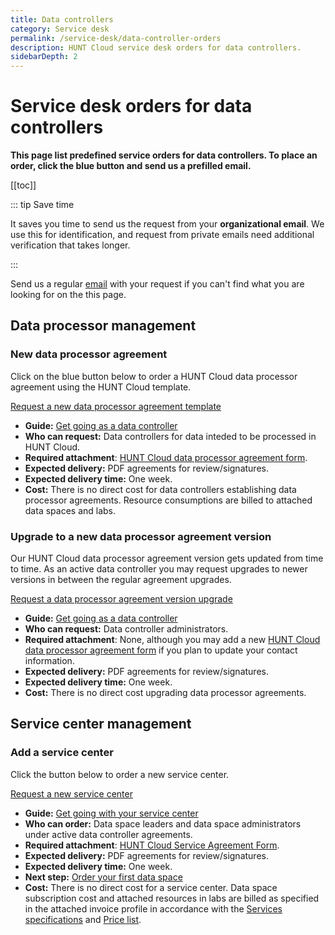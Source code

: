 ```yaml
---
title: Data controllers
category: Service desk
permalink: /service-desk/data-controller-orders
description: HUNT Cloud service desk orders for data controllers.
sidebarDepth: 2
---
```


# Service desk orders for data controllers

**This page list predefined service orders for data controllers. To place an order, click the blue button and send us a prefilled email.**

[[toc]]

::: tip Save time

It saves you time to send us the request from your **organizational email**. We use this for identification, and request from private emails need additional verification that takes longer.

:::

Send us a regular [email](/contact) with your request if you can't find what you are looking for on the this page.


## Data processor management

### New data processor agreement

Click on the blue button below to order a HUNT Cloud data processor agreement using the HUNT Cloud template.

<div class="home" style="padding: 0px;"><div class="hero">
<p class="action">
  <a href="mailto:cloud.support+hunt-cloud-request@hunt.ntnu.no?subject=Data%20processor%20agreement%20request%20-%20%7BOrganization%7D&body=Hi%20HUNT%20Cloud%20team%2C%0A%0AI%20would%20like%20to%20request%20a%20data%20processor%20agreement%20template%20for%20review.%0A%0AI%20have%20attached%20the%20data%20processor%20agreement%20for%20to%20this%20email.%20%0A%0AI%20am%20looking%20forward%20to%20get%20the%20data%20processor%20agreement%20template%20on%20email%2C%20and%20to%20continue%20our%20dialogue%20on%20screen.%0A%0ABest%2C" class="nav-link external action-button">
    Request a new data processor agreement template
  </a>
</p></div></div>

* **Guide:** [Get going as a data controller](/coordination/get-going/data-controller/)
* **Who can request:** Data controllers for data inteded to be processed in HUNT Cloud.
* **Required attachment**: [HUNT Cloud data processor agreement form](/coordination/get-going/data-controller/#_6-forward-required-processor-agreement-information-to-hunt-cloud).
* **Expected delivery:** PDF agreements for review/signatures.
* **Expected delivery time:** One week.
* **Cost:** There is no direct cost for data controllers establishing data processor agreements. Resource consumptions are billed to attached data spaces and labs.


### Upgrade to a new data processor agreement version

Our HUNT Cloud data processor agreement version gets updated from time to time. As an active data controller you may request upgrades to newer versions in between the regular agreement upgrades.

<div class="home" style="padding: 0px;"><div class="hero">
<p class="action">
  <a href="mailto:cloud.support+hunt-cloud-request@hunt.ntnu.no?subject=Data%20processor%20agreement%20upgrade%20-%20%7BOrganization%7D&body=Hi%20HUNT%20Cloud%20team%2C%0A%0AI%20would%20like%20to%20request%20to%20an%20upgraded%20data%20processor%20agreement%20for%20our%20organization.%0A%0AI%20am%20looking%20forward%20to%20get%20the%20data%20processor%20agreement%20on%20email%2C%20and%20to%20continue%20our%20dialogue%20on%20screen.%0A%0ABest%2C" class="nav-link external action-button">
    Request a data processor agreement version upgrade
  </a>
</p></div></div>

* **Guide:** [Get going as a data controller](/coordination/get-going/data-controller/)
* **Who can request:** Data controller administrators.
* **Required attachment**: None, although you may add a new [HUNT Cloud data processor agreement form](/coordination/get-going/data-controller/#_6-forward-required-processor-agreement-information-to-hunt-cloud) if you plan to update your contact information.
* **Expected delivery:** PDF agreements for review/signatures.
* **Expected delivery time:** One week.
* **Cost:** There is no direct cost upgrading data processor agreements.


## Service center management

### Add a service center

Click the button below to order a new service center.

<div class="home" style="padding: 0px;"><div class="hero">
<p class="action">
  <a href="mailto:cloud.support+hunt-cloud-request@hunt.ntnu.no?subject=New%20service%20center%20-%20%7Bdata%20controller%7D&body=Hi%20HUNT%20Cloud%20team%2C%0A%0AI%20would%20like%20to%20request%20a%20new%20service%20center%20under%20our%20data%20controller%20agreement.%0A%0AI%20have%20attached%20a%20signed%20service%20center%20agreement%20form%20to%20this%20email.%20%0A%0AI%20am%20looking%20forward%20to%20get%20the%20service%20center%20agreement%20on%20email%2C%20and%20to%20continue%20our%20dialogue%20on%20screen.%0A%0ABest%2C" class="nav-link external action-button">
    Request a new service center
  </a>
</p></div></div>

* **Guide:** [Get going with your service center](/coordination/get-going/service-center/)
* **Who can order:** Data space leaders and data space administrators under active data controller agreements.
* **Required attachment**: [HUNT Cloud Service Agreement Form](/coordination/get-going/service-center/#_2-forward-required-services-agreement-information-to-hunt-cloud).
* **Expected delivery:** PDF agreements for review/signatures.
* **Expected delivery time:** One week.
* **Next step:** [Order your first data space](/coordination/get-going/data-space/)
* **Cost:** There is no direct cost for a service center. Data space subscription cost and attached resources in labs are billed as specified in the attached invoice profile in accordance with the [Services specifications](/services/specifications/) and [Price list](/prices/pricelist/).








